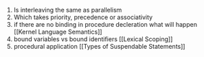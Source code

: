 1) Is interleaving the same as parallelism
2) Which takes priority, precedence or associativity
3) if there are no binding in procedure decleration what will happen [[Kernel Language Semantics]]
4) bound variables vs bound identifiers [[Lexical Scoping]]
5) procedural application [[Types of Suspendable Statements]]
